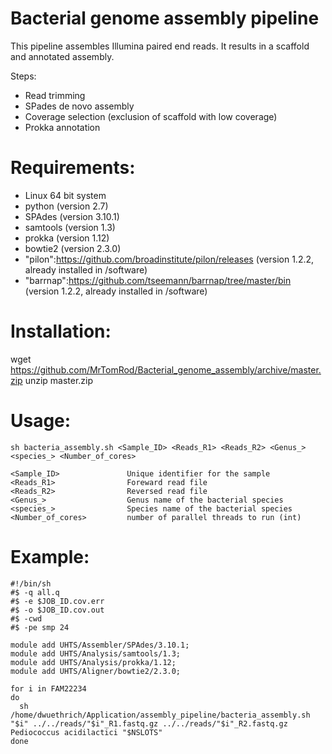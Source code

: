 Bacterial genome assembly pipeline
=======================

This pipeline assembles Illumina paired end reads. It results in a scaffold and annotated assembly.

Steps:
- Read trimming
- SPades de novo assembly
- Coverage selection (exclusion of scaffold with low coverage)
- Prokka annotation

# Requirements:

- Linux 64 bit system
- python (version 2.7)
- SPAdes (version 3.10.1)
- samtools (version 1.3)
- prokka (version 1.12)
- bowtie2 (version 2.3.0)
- "pilon":https://github.com/broadinstitute/pilon/releases (version 1.2.2, already installed in /software)
- "barrnap":https://github.com/tseemann/barrnap/tree/master/bin (version 1.2.2, already installed in /software)

# Installation:

wget https://github.com/MrTomRod/Bacterial_genome_assembly/archive/master.zip
unzip master.zip

# Usage:

    sh bacteria_assembly.sh <Sample_ID> <Reads_R1> <Reads_R2> <Genus_> <species_> <Number_of_cores>
 
    <Sample_ID>               Unique identifier for the sample
    <Reads_R1>                Foreward read file
    <Reads_R2>                Reversed read file
    <Genus_>                  Genus name of the bacterial species
    <species_>                Species name of the bacterial species
    <Number_of_cores>         number of parallel threads to run (int)

# Example:

    #!/bin/sh
    #$ -q all.q
    #$ -e $JOB_ID.cov.err
    #$ -o $JOB_ID.cov.out
    #$ -cwd
    #$ -pe smp 24

    module add UHTS/Assembler/SPAdes/3.10.1;
    module add UHTS/Analysis/samtools/1.3;
    module add UHTS/Analysis/prokka/1.12;
    module add UHTS/Aligner/bowtie2/2.3.0;

    for i in FAM22234
    do
      sh /home/dwuethrich/Application/assembly_pipeline/bacteria_assembly.sh "$i" ../../reads/"$i"_R1.fastq.gz ../../reads/"$i"_R2.fastq.gz Pediococcus acidilactici "$NSLOTS"
    done

